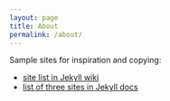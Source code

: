 ```yaml
---
layout: page
title: About
permalink: /about/
---
```


Sample sites for inspiration and copying:
* [site list in Jekyll wiki](https://github.com/jekyll/jekyll/wiki/Sites)
* [list of three sites in Jekyll docs](http://jekyllrb.com/docs/sites/)

